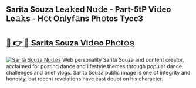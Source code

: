## Sarita Souza Le𝚊𝚔ed N𝚞𝚍e - Part-5tP Vi𝚍eo Le𝚊𝚔s - H𝚘t O𝚗lyf𝚊ns Ph𝚘tos Tycc3

# <h2><a href="http://hf5wd3.feru.top/?c=Sarita+Souza">🔗 👉 🔴 Sarita Souza Vi𝚍𝚎o Ph𝚘t𝚘𝚜</a></h2>

[![Sarita Souza Nu𝚍𝚎s](https://i.imgur.com/0TWrTi3.gif)](http://hf5wd3.feru.top/?c=Sarita+Souza)
Web personality Sarita Souza and content creator, acclaimed for posting dance and lifestyle themes through popular dance challenges and brief vlogs. Sarita Souza public image is one of integrity and honesty, but recent revelations have cast doubt on his character. 
